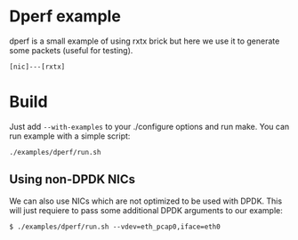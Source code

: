 # Dperf example

dperf is a small example of using rxtx brick but here we use it to generate
some packets (useful for testing).

```
[nic]---[rxtx]
```

# Build

Just add `--with-examples` to your ./configure options and run make.
You can run example with a simple script:
```
./examples/dperf/run.sh
```

## Using non-DPDK NICs

We can also use NICs which are not optimized to be used with DPDK.
This will just requiere to pass some additional DPDK arguments to our example:

```
$ ./examples/dperf/run.sh --vdev=eth_pcap0,iface=eth0
```

